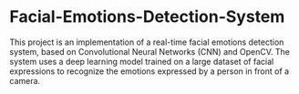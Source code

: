 # Facial-Emotions-Detection-System
This project is an implementation of a real-time facial emotions detection system, based on Convolutional Neural Networks (CNN) and OpenCV. The system uses a deep learning model trained on a large dataset of facial expressions to recognize the emotions expressed by a person in front of a camera.
